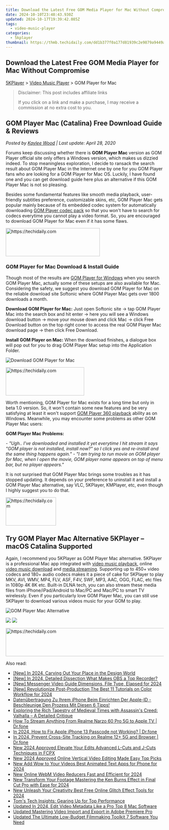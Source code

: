```yaml
---
title: Download the Latest Free GOM Media Player for Mac Without Compromise
date: 2024-10-10T23:48:43.930Z
updated: 2024-10-17T19:39:42.085Z
tags:
  - video-music-player
categories:
  - 5kplayer
thumbnail: https://thmb.techidaily.com/dd1b377f0a177d81939c2e9879a9449aa15d2816c9d71de8279c052980247986.jpg
---
```


## Download the Latest Free GOM Media Player for Mac Without Compromise

[5KPlayer](https://tools.techidaily.com/5kplayer/products/) \> [Video Music Player](https://tools.techidaily.com/5kplayer/video-music-player/) \> GOM Player for Mac

>  Disclaimer: This post includes affiliate links
>
>  If you click on a link and make a purchase, I may receive a commission at no extra cost to you.
>

## GOM Player Mac (Catalina) Free Download Guide & Reviews

 _Posted by [Kaylee Wood](https://www.quora.com/profile/Amanda-Hu-21) | Last update: April 28, 2020_

Forums keep discussing whether there is **GOM Player Mac** version as GOM Player official site only offers a Windows version, which makes us dizzied indeed. To stop meaningless exploration, I decide to ransack the search result about GOM Player Mac in the Internet one by one for you GOM Player fans who are looking for a GOM Player for Mac OS. Luckily, I have found one and you can get download guide here plus an alternative if this GOM Player Mac is not so pleasing.

Besides some fundamental features like smooth media playback, user-friendly subtitles preference, customizable skins, etc, GOM Player Mac gets popular mainly because of its embedded codec system for automatically downloading [GOM Player codec pack](https://tools.techidaily.com/5kplayer/video-music-player/) so that you won't have to search for codecs everytime you cannot play a video format. So, you are encouraged to download GOM Player for Mac even if it has some flaws.

<!-- affiliate ads begin -->
<a href="https://laganoo.pxf.io/c/5597632/1528693/16446" target="_top" id="1528693">
  <img src="//a.impactradius-go.com/display-ad/16446-1528693" border="0" alt="https://techidaily.com" width="300" height="90"/>
</a>
<img height="0" width="0" src="https://laganoo.pxf.io/i/5597632/1528693/16446" style="position:absolute;visibility:hidden;" border="0" />
<!-- affiliate ads end -->

### GOM Player for Mac Download & Install Guide

Though most of the results are [GOM Player for Windows](https://tools.techidaily.com/5kplayer/video-music-player/) when you search GOM Player Mac, actually some of these setups are also available for Mac. Considering the safety, we suggest you download GOM Player for Mac on the reliable download site Softonic where GOM Player Mac gets over 1800 downloads a month. 

**Download GOM Player for Mac:** Just open Softonic site -> tap GOM Player Mac into the search box and hit enter -> here you will see a Windows download button -> move your mouse down and click Mac -> click Free Download button on the top right coner to access the real GOM Player Mac download page -> then click Free Download.

**Install GOM Player on Mac:** When the download finishes, a dialogue box will pop out for you to drag GOM Player Mac setup into the Application Folder.

![Download GOM Player for Mac](https://www.5kplayer.com/video-music-player/img/gom-player-mac.jpg) 

<!-- affiliate ads begin -->
<a href="https://aligracehair.sjv.io/c/5597632/2135412/19272" target="_top" id="2135412">
  <img src="//a.impactradius-go.com/display-ad/19272-2135412" border="0" alt="https://techidaily.com" width="250" height="90"/>
</a>
<img height="0" width="0" src="https://aligracehair.sjv.io/i/5597632/2135412/19272" style="position:absolute;visibility:hidden;" border="0" />
<!-- affiliate ads end -->

Worth mentioning, GOM Player for Mac exists for a long time but only in beta 1.0 version. So, it won't contain some new features and be very satisfying at least it won't support [GOM Player 360 playback](https://tools.techidaily.com/5kplayer/video-music-player/) ability as on Windows. Meanwhile, you may encounter some problems as other GOM Player Mac users:

**GOM Player Mac Problems:**

_\- "Ugh.. I've downloaded and installed it yet everytime I hit stream it says "GOM player is not installed, install now?" so I click yes and re-install and the same thing happens again."_ 
 _\- "I am trying to run movie on GOM player for Mac, when I open the movie, GOM player name appears on top of menu bar, but no player appears."_

It is not surprised that GOM Player Mac brings some troubles as it has stopped updating. It depends on your preference to uninstall it and install a GOM Player Mac alternative, say VLC, 5KPlayer, KMPlayer, etc, even though I highly suggest you to do that. 

<!-- affiliate ads begin -->
<a href="https://malaysia-healthcare-travel-council.pxf.io/c/5597632/1576477/17382" target="_top" id="1576477">
  <img src="//a.impactradius-go.com/display-ad/17382-1576477" border="0" alt="https://techidaily.com" width="160" height="90"/>
</a>
<img height="0" width="0" src="https://malaysia-healthcare-travel-council.pxf.io/i/5597632/1576477/17382" style="position:absolute;visibility:hidden;" border="0" />
<!-- affiliate ads end -->

## Try GOM Player Mac Alternative 5KPlayer – macOS Catalina Supported

Again, I recommend you 5KPlayer as GOM Player Mac alternative. 5KPlayer is a professional Mac app integrated with [video music playback](https://tools.techidaily.com/5kplayer/video-music-player/), online [video music download](https://tools.techidaily.com/5kplayer/youtube-download/) and [media streaming](https://tools.techidaily.com/5kplayer/airplay/). Supporting up to 450+ video codecs and 180+ audio codecs makes it a piece of cake for 5KPlayer to play MKV, AVI, WMV, MP4, FLV, ASF, F4V, SWF, MP3, AAC, OGG, FLAC, etc files in 1080p 4K 8K etc. Built-in DLNA tech, you can also stream these media files from iPhone/iPad/Android to Mac/PC and Mac/PC to smart TV wirelessly. Even if you particularly love GOM Player Mac, you can still use 5KPlayer to download various videos music for your GOM to play. 

![GOM Player Mac Alternative](https://www.5kplayer.com/video-music-player/img/5kplayer-best-free-hd-video-player.jpg) 

[![](https://www.5kplayer.com/video-music-player/../button/freedownbackmac.png)](https://tools.techidaily.com/5kplayer/products/) [![](https://www.5kplayer.com/video-music-player/../button/freedownbackwin.png)](https://tools.techidaily.com/5kplayer/products/)

<!-- affiliate ads begin -->
<a href="https://aligracehair.sjv.io/c/5597632/2135375/19272" target="_top" id="2135375">
  <img src="//a.impactradius-go.com/display-ad/19272-2135375" border="0" alt="https://techidaily.com" width="728" height="90"/>
</a>
<img height="0" width="0" src="https://aligracehair.sjv.io/i/5597632/2135375/19272" style="position:absolute;visibility:hidden;" border="0" />
<!-- affiliate ads end -->

<ins class="adsbygoogle"
     style="display:block"
     data-ad-format="autorelaxed"
     data-ad-client="ca-pub-7571918770474297"
     data-ad-slot="1223367746"></ins>

<ins class="adsbygoogle"
     style="display:block"
     data-ad-client="ca-pub-7571918770474297"
     data-ad-slot="8358498916"
     data-ad-format="auto"
     data-full-width-responsive="true"></ins>

<span class="atpl-alsoreadstyle">Also read:</span>
<div><ul>
<li><a href="https://fox-http.techidaily.com/new-in-2024-carving-out-your-place-in-the-design-world/"><u>[New] In 2024, Carving Out Your Place in the Design World</u></a></li>
<li><a href="https://screen-sharing-recording.techidaily.com/new-in-2024-detailed-dissection-what-makes-obs-a-top-recorder/"><u>[New] In 2024, Detailed Dissection What Makes OBS a Top Recorder?</u></a></li>
<li><a href="https://facebook-videos.techidaily.com/new-messenger-video-guide-dimensions-file-type-elapsed-for-2024/"><u>[New] Messenger Video Guide Dimensions, File Type, Elapsed for 2024</u></a></li>
<li><a href="https://fox-links.techidaily.com/new-revolutionize-post-production-the-best-11-tutorials-on-color-workflow-for-2024/"><u>[New] Revolutionize Post-Production The Best 11 Tutorials on Color Workflow for 2024</u></a></li>
<li><a href="https://fox-web3.techidaily.com/datenubertragung-zu-ihrem-iphone-beim-einrichten-der-apple-id-beschleunige-den-prozess-mit-diesen-6-tipps/"><u>Datenübertragung Zu Ihrem iPhone Beim Einrichten Der Apple-ID - Beschleunige Den Prozess Mit Diesen 6 Tipps!</u></a></li>
<li><a href="https://buynow-help.techidaily.com/exploring-the-rich-tapestry-of-medieval-times-with-assassins-creed-valhalla-a-detailed-critique/"><u>Exploring the Rich Tapestry of Medieval Times with Assassin's Creed: Valhalla – A Detailed Critique</u></a></li>
<li><a href="https://screen-mirror.techidaily.com/how-to-stream-anything-from-realme-narzo-60-pro-5g-to-apple-tv-drfone-by-drfone-android/"><u>How To Stream Anything From Realme Narzo 60 Pro 5G to Apple TV | Dr.fone</u></a></li>
<li><a href="https://iphone-unlock.techidaily.com/in-2024-how-to-fix-apple-iphone-13-passcode-not-working-drfone-by-drfone-ios/"><u>In 2024, How to Fix Apple iPhone 13 Passcode not Working? | Dr.fone</u></a></li>
<li><a href="https://phone-solutions.techidaily.com/in-2024-prevent-cross-site-tracking-on-realme-12plus-5g-and-browser-drfone-by-drfone-virtual-android/"><u>In 2024, Prevent Cross-Site Tracking on Realme 12+ 5G and Browser | Dr.fone</u></a></li>
<li><a href="https://video-ai-editor.techidaily.com/new-2024-approved-elevate-your-edits-advanced-l-cuts-and-j-cuts-techniques-in-fcpx/"><u>New 2024 Approved Elevate Your Edits Advanced L-Cuts and J-Cuts Techniques in FCPX</u></a></li>
<li><a href="https://video-ai-editor.techidaily.com/new-2024-approved-online-vertical-video-editing-made-easy-top-picks/"><u>New 2024 Approved Online Vertical Video Editing Made Easy Top Picks</u></a></li>
<li><a href="https://video-ai-editor.techidaily.com/new-add-wow-to-your-videos-best-animated-text-apps-for-phone-for-2024/"><u>New Add Wow to Your Videos Best Animated Text Apps for Phone for 2024</u></a></li>
<li><a href="https://video-ai-editor.techidaily.com/new-online-webm-video-reducers-fast-and-efficient-for-2024/"><u>New Online WebM Video Reducers Fast and Efficient for 2024</u></a></li>
<li><a href="https://video-ai-editor.techidaily.com/new-transform-your-footage-mastering-the-ken-burns-effect-in-final-cut-pro-with-ease-for-2024/"><u>New Transform Your Footage Mastering the Ken Burns Effect in Final Cut Pro with Ease for 2024</u></a></li>
<li><a href="https://video-ai-editor.techidaily.com/new-unleash-your-creativity-best-free-online-glitch-effect-tools-for-2024/"><u>New Unleash Your Creativity Best Free Online Glitch Effect Tools for 2024</u></a></li>
<li><a href="https://hardware-updates.techidaily.com/toms-tech-insights-gearing-up-for-top-performance/"><u>Tom's Tech Insights: Gearing Up for Top Performance</u></a></li>
<li><a href="https://video-ai-editor.techidaily.com/updated-in-2024-edit-video-metadata-like-a-pro-top-8-mac-software/"><u>Updated In 2024, Edit Video Metadata Like a Pro Top 8 Mac Software</u></a></li>
<li><a href="https://video-ai-editor.techidaily.com/updated-mastering-video-import-and-export-in-adobe-premiere-pro/"><u>Updated Mastering Video Import and Export in Adobe Premiere Pro</u></a></li>
<li><a href="https://video-ai-editor.techidaily.com/updated-the-ultimate-low-budget-filmmaking-toolkit-7-software-you-need/"><u>Updated The Ultimate Low-Budget Filmmaking Toolkit 7 Software You Need</u></a></li>
</ul></div>

